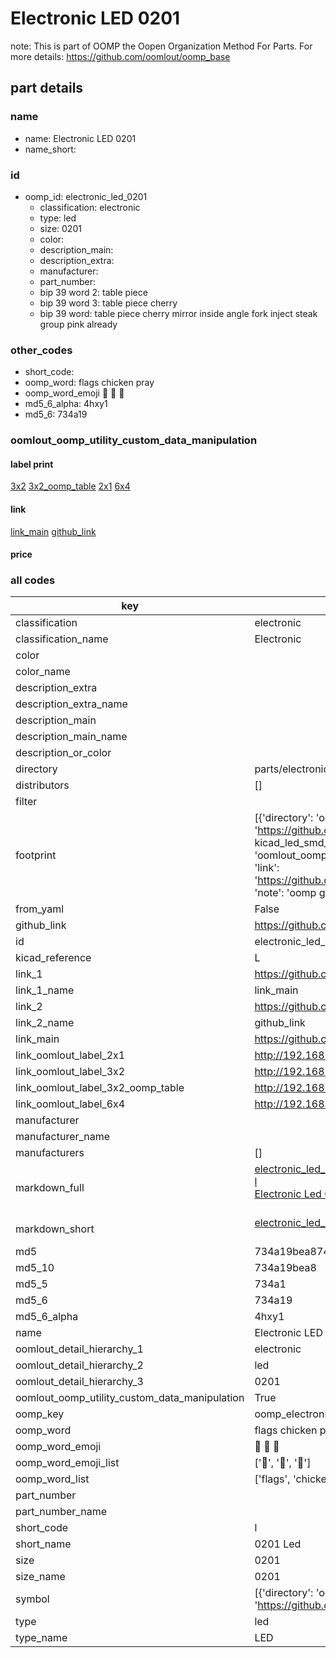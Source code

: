 # Electronic LED 0201  

note: This is part of OOMP the Oopen Organization Method For Parts. For more details: https://github.com/oomlout/oomp_base

##  part details





### name
* name: Electronic LED 0201
* name_short: 
### id
* oomp_id: electronic_led_0201
  * classification: electronic
  * type: led
  * size: 0201
  * color: 
  * description_main: 
  * description_extra: 
  * manufacturer: 
  * part_number: 
  * bip 39 word 2: table piece
  * bip 39 word 3: table piece cherry
  * bip 39 word: table piece cherry mirror inside angle fork inject steak group pink already

### other_codes
* short_code: 
* oomp_word: flags chicken pray
* oomp_word_emoji :flags: :chicken: :pray:
* md5_6_alpha: 4hxy1
* md5_6: 734a19






### oomlout_oomp_utility_custom_data_manipulation
#### label print
[3x2](http://192.168.1.245:1112/?label=oomp%204hxy1)
[3x2_oomp_table](http://192.168.1.107:1112/?label=oomp%204hxy1)
[2x1](http://192.168.1.242:1112/?label=oomp%204hxy1)
[6x4](http://192.168.1.55:1112/?label=oomp%204hxy1)    

#### link

[link_main](https://github.com/oomlout/oomlout_oomp_current_version_messy/tree/main/parts/electronic_led_0201) [github_link](https://github.com/oomlout/oomlout_oomp_part_src/tree/main/parts/electronic_led_0201)                             

#### price







### all codes 
| key | value |  
| --- | --- |  
| classification | electronic |  
| classification_name | Electronic |  
| color |  |  
| color_name |  |  
| description_extra |  |  
| description_extra_name |  |  
| description_main |  |  
| description_main_name |  |  
| description_or_color |   |  
| directory | parts/electronic_led_0201 |  
| distributors | [] |  
| filter |  |  
| footprint | [{'directory': 'oomlout_oomp_footprint_bot/footprints/kicad_led_smd_led_0201_0603metric//working/working.kicad_mod', 'index': 0, 'link': 'https://github.com/oomlout/oomlout_oomp_footprint_bot/tree/main/foootprntss/kicad_led_smd_led_0201_0603metric', 'note': 'source footprint kicad_led_smd_led_0201_0603metric', 'oomp_key': 'oomp_kicad_led_smd_led_0201_0603metric'}, {'directory': 'oomlout_oomp_footprint_bot/footprints/oomlout_oomlout_oomp_part_footprints_l_electronic_led_0201//working/working.kicad_mod', 'index': 1, 'link': 'https://github.com/oomlout/oomlout_oomp_footprint_bot/tree/main/foootprntss/oomlout_oomlout_oomp_part_footprints_l_electronic_led_0201', 'note': 'oomp generated footprint', 'oomp_key': 'oomp_oomlout_oomlout_oomp_part_footprints_l_electronic_led_0201'}] |  
| from_yaml | False |  
| github_link | https://github.com/oomlout/oomlout_oomp_part_src/tree/main/parts/electronic_led_0201 |  
| id | electronic_led_0201 |  
| kicad_reference | L |  
| link_1 | https://github.com/oomlout/oomlout_oomp_current_version_messy/tree/main/parts/electronic_led_0201 |  
| link_1_name | link_main |  
| link_2 | https://github.com/oomlout/oomlout_oomp_part_src/tree/main/parts/electronic_led_0201 |  
| link_2_name | github_link |  
| link_main | https://github.com/oomlout/oomlout_oomp_current_version_messy/tree/main/parts/electronic_led_0201 |  
| link_oomlout_label_2x1 | http://192.168.1.242:1112/?label=oomp%204hxy1 |  
| link_oomlout_label_3x2 | http://192.168.1.245:1112/?label=oomp%204hxy1 |  
| link_oomlout_label_3x2_oomp_table | http://192.168.1.107:1112/?label=oomp%204hxy1 |  
| link_oomlout_label_6x4 | http://192.168.1.55:1112/?label=oomp%204hxy1 |  
| manufacturer |  |  
| manufacturer_name |  |  
| manufacturers | [] |  
| markdown_full | [electronic_led_0201](https://github.com/oomlout/oomlout_oomp_current_version_messy/tree/main/parts/electronic_led_0201)<br>[l](https://github.com/oomlout/oomlout_oomp_current_version_messy/tree/main/parts/electronic_led_0201)<br>[Electronic Led 0201](https://github.com/oomlout/oomlout_oomp_current_version_messy/tree/main/parts/electronic_led_0201)<br><br> |  
| markdown_short | [electronic_led_0201](https://github.com/oomlout/oomlout_oomp_current_version_messy/tree/main/parts/electronic_led_0201)<br><br> |  
| md5 | 734a19bea8740b6c233a98d84ee91ee7 |  
| md5_10 | 734a19bea8 |  
| md5_5 | 734a1 |  
| md5_6 | 734a19 |  
| md5_6_alpha | 4hxy1 |  
| name | Electronic LED 0201 |  
| oomlout_detail_hierarchy_1 | electronic |  
| oomlout_detail_hierarchy_2 | led |  
| oomlout_detail_hierarchy_3 | 0201 |  
| oomlout_oomp_utility_custom_data_manipulation | True |  
| oomp_key | oomp_electronic_led_0201 |  
| oomp_word | flags chicken pray |  
| oomp_word_emoji | :flags: :chicken: :pray: |  
| oomp_word_emoji_list | [':flags:', ':chicken:', ':pray:'] |  
| oomp_word_list | ['flags', 'chicken', 'pray'] |  
| part_number |  |  
| part_number_name |  |  
| short_code | l |  
| short_name | 0201 Led |  
| size | 0201 |  
| size_name | 0201 |  
| symbol | [{'directory': 'oomlout_oomp_symbol_bot/symbols/kicad_device_led//working/working.kicad_sym', 'index': 0, 'link': 'https://github.com/oomlout/oomlout_oomp_symbol_bot/tree/main/symbols/kicad_device_led', 'oomp_key': 'oomp_kicad_device_led'}] |  
| type | led |  
| type_name | LED |  
